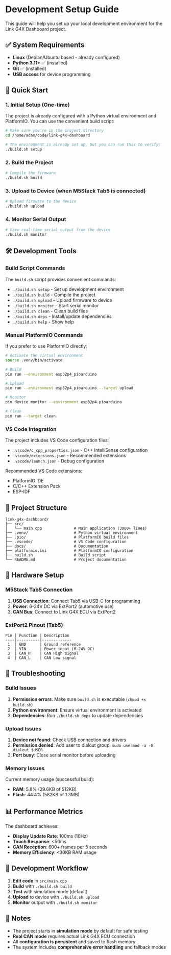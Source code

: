 # Development Setup Guide

This guide will help you set up your local development environment for the Link G4X Dashboard project.

## ✅ System Requirements

- **Linux** (Debian/Ubuntu based - already configured)
- **Python 3.11+** ✅ (installed)
- **Git** ✅ (installed)
- **USB access** for device programming

## 🚀 Quick Start

### 1. Initial Setup (One-time)

The project is already configured with a Python virtual environment and PlatformIO. You can use the convenient build script:

```bash
# Make sure you're in the project directory
cd /home/adam/code/link-g4x-dashboard

# The environment is already set up, but you can run this to verify:
./build.sh setup
```

### 2. Build the Project

```bash
# Compile the firmware
./build.sh build
```

### 3. Upload to Device (when M5Stack Tab5 is connected)

```bash
# Upload firmware to the device
./build.sh upload
```

### 4. Monitor Serial Output

```bash
# View real-time serial output from the device
./build.sh monitor
```

## 🛠️ Development Tools

### Build Script Commands

The `build.sh` script provides convenient commands:

- `./build.sh setup` - Set up development environment
- `./build.sh build` - Compile the project
- `./build.sh upload` - Upload firmware to device
- `./build.sh monitor` - Start serial monitor
- `./build.sh clean` - Clean build files
- `./build.sh deps` - Install/update dependencies
- `./build.sh help` - Show help

### Manual PlatformIO Commands

If you prefer to use PlatformIO directly:

```bash
# Activate the virtual environment
source .venv/bin/activate

# Build
pio run --environment esp32p4_pioarduino

# Upload
pio run --environment esp32p4_pioarduino --target upload

# Monitor
pio device monitor --environment esp32p4_pioarduino

# Clean
pio run --target clean
```

### VS Code Integration

The project includes VS Code configuration files:
- `.vscode/c_cpp_properties.json` - C++ IntelliSense configuration
- `.vscode/extensions.json` - Recommended extensions
- `.vscode/launch.json` - Debug configuration

Recommended VS Code extensions:
- PlatformIO IDE
- C/C++ Extension Pack
- ESP-IDF

## 📁 Project Structure

```
link-g4x-dashboard/
├── src/
│   └── main.cpp              # Main application (3000+ lines)
├── .venv/                    # Python virtual environment
├── .pio/                     # PlatformIO build files
├── .vscode/                  # VS Code configuration
├── docs/                     # Documentation
├── platformio.ini            # PlatformIO configuration
├── build.sh                  # Build script
└── README.md                 # Project documentation
```

## 🔧 Hardware Setup

### M5Stack Tab5 Connection

1. **USB Connection**: Connect Tab5 via USB-C for programming
2. **Power**: 6-24V DC via ExtPort2 (automotive use)
3. **CAN Bus**: Connect to Link G4X ECU via ExtPort2

### ExtPort2 Pinout (Tab5)
```
Pin | Function | Description
----|----------|-------------
 1  | GND      | Ground reference
 2  | VIN      | Power input (6-24V DC)
 3  | CAN_H    | CAN High signal
 4  | CAN_L    | CAN Low signal
```

## 🐛 Troubleshooting

### Build Issues

1. **Permission errors**: Make sure `build.sh` is executable (`chmod +x build.sh`)
2. **Python environment**: Ensure virtual environment is activated
3. **Dependencies**: Run `./build.sh deps` to update dependencies

### Upload Issues

1. **Device not found**: Check USB connection and drivers
2. **Permission denied**: Add user to dialout group: `sudo usermod -a -G dialout $USER`
3. **Port busy**: Close serial monitor before uploading

### Memory Issues

Current memory usage (successful build):
- **RAM**: 5.8% (29.6KB of 512KB)
- **Flash**: 44.4% (582KB of 1.3MB)

## 📊 Performance Metrics

The dashboard achieves:
- **Display Update Rate**: 100ms (10Hz)
- **Touch Response**: <50ms
- **CAN Reception**: 600+ frames per 5 seconds
- **Memory Efficiency**: <30KB RAM usage

## 🔄 Development Workflow

1. **Edit code** in `src/main.cpp`
2. **Build** with `./build.sh build`
3. **Test** with simulation mode (default)
4. **Upload** to device with `./build.sh upload`
5. **Monitor** output with `./build.sh monitor`

## 📝 Notes

- The project starts in **simulation mode** by default for safe testing
- **Real CAN mode** requires actual Link G4X ECU connection
- All **configuration is persistent** and saved to flash memory
- The system includes **comprehensive error handling** and fallback modes
